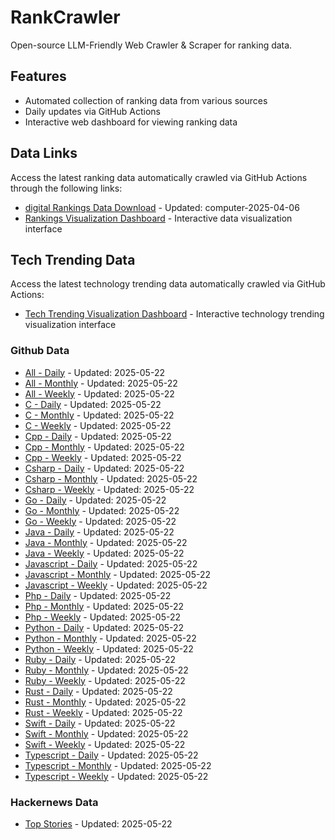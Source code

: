 # RankCrawler

Open-source LLM-Friendly Web Crawler & Scraper for ranking data.

## Features

* Automated collection of ranking data from various sources
* Daily updates via GitHub Actions
* Interactive web dashboard for viewing ranking data


## Data Links

Access the latest ranking data automatically crawled via GitHub Actions through the following links:

* [digital Rankings Data Download](https://github.com/chenjy16/RankCrawler/blob/main/data/1688/digital_computer_2025-04-06.json) - Updated: computer-2025-04-06
* [Rankings Visualization Dashboard](https://chenjy16.github.io/RankCrawler/1688_rankings.html) - Interactive data visualization interface




## Tech Trending Data

Access the latest technology trending data automatically crawled via GitHub Actions:

* [Tech Trending Visualization Dashboard](https://chenjy16.github.io/RankCrawler/tech_trending.html) - Interactive technology trending visualization interface

### Github Data

* [All - Daily](https://github.com/chenjy16/RankCrawler/blob/main/data/github/github_all_daily_2025-05-22.json) - Updated: 2025-05-22
* [All - Monthly](https://github.com/chenjy16/RankCrawler/blob/main/data/github/github_all_monthly_2025-05-22.json) - Updated: 2025-05-22
* [All - Weekly](https://github.com/chenjy16/RankCrawler/blob/main/data/github/github_all_weekly_2025-05-22.json) - Updated: 2025-05-22
* [C - Daily](https://github.com/chenjy16/RankCrawler/blob/main/data/github/github_c_daily_2025-05-22.json) - Updated: 2025-05-22
* [C - Monthly](https://github.com/chenjy16/RankCrawler/blob/main/data/github/github_c_monthly_2025-05-22.json) - Updated: 2025-05-22
* [C - Weekly](https://github.com/chenjy16/RankCrawler/blob/main/data/github/github_c_weekly_2025-05-22.json) - Updated: 2025-05-22
* [Cpp - Daily](https://github.com/chenjy16/RankCrawler/blob/main/data/github/github_cpp_daily_2025-05-22.json) - Updated: 2025-05-22
* [Cpp - Monthly](https://github.com/chenjy16/RankCrawler/blob/main/data/github/github_cpp_monthly_2025-05-22.json) - Updated: 2025-05-22
* [Cpp - Weekly](https://github.com/chenjy16/RankCrawler/blob/main/data/github/github_cpp_weekly_2025-05-22.json) - Updated: 2025-05-22
* [Csharp - Daily](https://github.com/chenjy16/RankCrawler/blob/main/data/github/github_csharp_daily_2025-05-22.json) - Updated: 2025-05-22
* [Csharp - Monthly](https://github.com/chenjy16/RankCrawler/blob/main/data/github/github_csharp_monthly_2025-05-22.json) - Updated: 2025-05-22
* [Csharp - Weekly](https://github.com/chenjy16/RankCrawler/blob/main/data/github/github_csharp_weekly_2025-05-22.json) - Updated: 2025-05-22
* [Go - Daily](https://github.com/chenjy16/RankCrawler/blob/main/data/github/github_go_daily_2025-05-22.json) - Updated: 2025-05-22
* [Go - Monthly](https://github.com/chenjy16/RankCrawler/blob/main/data/github/github_go_monthly_2025-05-22.json) - Updated: 2025-05-22
* [Go - Weekly](https://github.com/chenjy16/RankCrawler/blob/main/data/github/github_go_weekly_2025-05-22.json) - Updated: 2025-05-22
* [Java - Daily](https://github.com/chenjy16/RankCrawler/blob/main/data/github/github_java_daily_2025-05-22.json) - Updated: 2025-05-22
* [Java - Monthly](https://github.com/chenjy16/RankCrawler/blob/main/data/github/github_java_monthly_2025-05-22.json) - Updated: 2025-05-22
* [Java - Weekly](https://github.com/chenjy16/RankCrawler/blob/main/data/github/github_java_weekly_2025-05-22.json) - Updated: 2025-05-22
* [Javascript - Daily](https://github.com/chenjy16/RankCrawler/blob/main/data/github/github_javascript_daily_2025-05-22.json) - Updated: 2025-05-22
* [Javascript - Monthly](https://github.com/chenjy16/RankCrawler/blob/main/data/github/github_javascript_monthly_2025-05-22.json) - Updated: 2025-05-22
* [Javascript - Weekly](https://github.com/chenjy16/RankCrawler/blob/main/data/github/github_javascript_weekly_2025-05-22.json) - Updated: 2025-05-22
* [Php - Daily](https://github.com/chenjy16/RankCrawler/blob/main/data/github/github_php_daily_2025-05-22.json) - Updated: 2025-05-22
* [Php - Monthly](https://github.com/chenjy16/RankCrawler/blob/main/data/github/github_php_monthly_2025-05-22.json) - Updated: 2025-05-22
* [Php - Weekly](https://github.com/chenjy16/RankCrawler/blob/main/data/github/github_php_weekly_2025-05-22.json) - Updated: 2025-05-22
* [Python - Daily](https://github.com/chenjy16/RankCrawler/blob/main/data/github/github_python_daily_2025-05-22.json) - Updated: 2025-05-22
* [Python - Monthly](https://github.com/chenjy16/RankCrawler/blob/main/data/github/github_python_monthly_2025-05-22.json) - Updated: 2025-05-22
* [Python - Weekly](https://github.com/chenjy16/RankCrawler/blob/main/data/github/github_python_weekly_2025-05-22.json) - Updated: 2025-05-22
* [Ruby - Daily](https://github.com/chenjy16/RankCrawler/blob/main/data/github/github_ruby_daily_2025-05-22.json) - Updated: 2025-05-22
* [Ruby - Monthly](https://github.com/chenjy16/RankCrawler/blob/main/data/github/github_ruby_monthly_2025-05-22.json) - Updated: 2025-05-22
* [Ruby - Weekly](https://github.com/chenjy16/RankCrawler/blob/main/data/github/github_ruby_weekly_2025-05-22.json) - Updated: 2025-05-22
* [Rust - Daily](https://github.com/chenjy16/RankCrawler/blob/main/data/github/github_rust_daily_2025-05-22.json) - Updated: 2025-05-22
* [Rust - Monthly](https://github.com/chenjy16/RankCrawler/blob/main/data/github/github_rust_monthly_2025-05-22.json) - Updated: 2025-05-22
* [Rust - Weekly](https://github.com/chenjy16/RankCrawler/blob/main/data/github/github_rust_weekly_2025-05-22.json) - Updated: 2025-05-22
* [Swift - Daily](https://github.com/chenjy16/RankCrawler/blob/main/data/github/github_swift_daily_2025-05-22.json) - Updated: 2025-05-22
* [Swift - Monthly](https://github.com/chenjy16/RankCrawler/blob/main/data/github/github_swift_monthly_2025-05-22.json) - Updated: 2025-05-22
* [Swift - Weekly](https://github.com/chenjy16/RankCrawler/blob/main/data/github/github_swift_weekly_2025-05-22.json) - Updated: 2025-05-22
* [Typescript - Daily](https://github.com/chenjy16/RankCrawler/blob/main/data/github/github_typescript_daily_2025-05-22.json) - Updated: 2025-05-22
* [Typescript - Monthly](https://github.com/chenjy16/RankCrawler/blob/main/data/github/github_typescript_monthly_2025-05-22.json) - Updated: 2025-05-22
* [Typescript - Weekly](https://github.com/chenjy16/RankCrawler/blob/main/data/github/github_typescript_weekly_2025-05-22.json) - Updated: 2025-05-22

### Hackernews Data

* [Top Stories](https://github.com/chenjy16/RankCrawler/blob/main/data/hackernews/hackernews_top_2025-05-22.json) - Updated: 2025-05-22


